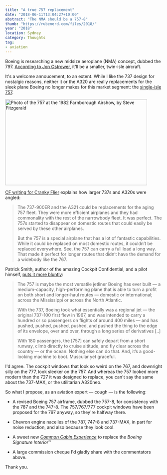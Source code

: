 ```yaml
---
title: "A true 757 replacement"
date: "2018-06-11T13:04:27+10:00"
abstract: "The NMA should be a 757-8"
thumb: "https://rubenerd.com/files/2018/"
year: "2018"
location: Sydney
category: Thoughts
tag:
- aviation
---
```

Boeing is researching a new midsize aeroplane (NMA) concept, dubbed the 797. [According to Jon Ostrower], it'll be a smaller, twin-isle aircraft.

It's a welcome annoucement, to an extent. While I like the 737 design for nostalgic reasons, neither it or the A320 are really replacements for the sleek plane Boeing no longer makes for this market segment: the [single-isle 757].

<p><img src="https://rubenerd.com/files/2018/757-farnborough-fitzgerald@1x.jpg" srcset="https://rubenerd.com/files/2018/757-farnborough-fitzgerald@1x.jpg 1x, https://rubenerd.com/files/2018/757-farnborough-fitzgerald@2x.jpg 2x" alt="Photo of the 757 at the 1982 Farnborough Airshow, by Steve Fitzgerald" style="width:455px; height:275px;" /></p>

[CF writing for Cranky Flier] explains how larger 737s and A320s were angled:

> The 737-900ER and the A321 could be replacements for the aging 757 fleet. They were more efficient airplanes and they had commonality with the rest of the narrowbody fleet. It was perfect. The 757s started to disappear on domestic routes that could easily be served by these other airplanes.
> 
> But the 757 is a special airplane that has a lot of fantastic capabilities. While it could be replaced on most domestic routes, it couldn’t be replaced everywhere. See, the 757 can carry a full load a long way. That made it perfect for longer routes that didn’t have the demand for a widebody like the 767.

[CF writing for Cranky Flier]: http://crankyflier.com/2015/01/15/airbus-thinks-its-new-a321lr-will-be-able-to-replace-the-757/ "Airbus Thinks Its New A321LR Will Be Able to Replace the 757"
[According to Jon Ostrower]: https://jonostrower.com/2018/03/the-boeing-797-of-2025-is-this-2018-conceptual-nma-rendering/ "This is Boeing's NMA"

Patrick Smith, author of the amazing Cockpit Confidential, and a pilot himself, [puts it more bluntly]\:

> The 757 is maybe the most versatile jetliner Boeing has ever built — a medium-capacity, high-performing plane that is able to turn a profit on both short and longer-haul routes — domestic or international; across the Mississippi or across the North Atlantic.
> 
> With the 737, Boeing took what essentially was a regional jet — the original 737-100 first flew in 1967, and was intended to carry a hundred or so passengers on flights of around 400 miles — and has pushed, pushed, pushed, pushed, and pushed the thing to the edge of its envelope, over and over, through a long series of derivatives [..]
> 
> With 180 passengers, the [757] can safely depart from a short runway, climb directly to cruise altitude, and fly clear across the country — or the ocean. Nothing else can do that. And, it’s a good-looking machine to boot. Muscular yet graceful.

I'd agree. The cockpit windows that look so weird on the 767, and downright silly on the 777, look sleeker on the 757. And whereas the 757 looked more modern than the 727 it was designed to replace, you can't say the same about the 737-MAX, or the utilitarian A320neo.

So what I propose, as an aviation expert — cough — is the following:

* A revised Boeing 757 airframe, dubbed the 757-8, for consistency with the 787 and the 747-8. The 757/767/777 cockpit windows have been proposed for the 797 anyway, so they're halfway there.

* Chevron engine nacelles of the 787, 747-8 and 737-MAX, in part for noise reduction, and also because they look cool.

* A sweet new *[Common Cabin Experience]* to replace the *Boeing Signature Interior*&trade;

* A large commission cheque I'd gladly share with the commentators above.

Thank you.

[puts it more bluntly]: http://www.askthepilot.com/757-v-737/ "Ode to the 757. What Can Replace this Most Versatile of Jetliners?"
[single-isle 757]: https://rubenerd.com/boeing-757-heavy/ "Posts here tagged with Boeing 757"
[Common Cabin Experience]: https://web.archive.org/web/20110710022528/http://www.flightglobal.com/articles/2011/07/07/359264/boeing-eyes-common-cabin-experience-across-platforms.html "Boeing eyes 'common cabin experience' across platforms"

